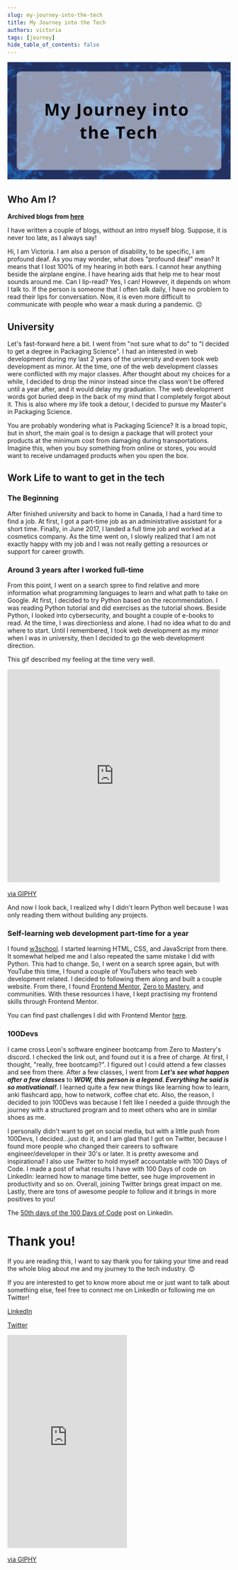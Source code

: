 ```yaml
---
slug: my-journey-into-the-tech
title: My Journey into the Tech
authors: victoria
tags: [journey]
hide_table_of_contents: false
---
```


![my journey into the tech](./my-journey-into-the-tech.webp)

<!--truncate-->

## Who Am I?

**Archived blogs from [here](https://victoriacheng15.hashnode.dev/my-journey-into-the-tech)**

I have written a couple of blogs, without an intro myself blog. Suppose, it is never too late, as I always say!

Hi, I am Victoria. I am also a person of disability, to be specific, I am profound deaf. As you may wonder, what does "profound deaf" mean? It means that I lost 100% of my hearing in both ears. I cannot hear anything beside the airplane engine. I have hearing aids that help me to hear most sounds around me. Can I lip-read? Yes, I can! However, it depends on whom I talk to. If the person is someone that I often talk daily, I have no problem to read their lips for conversation. Now, it is even more difficult to communicate with people who wear a mask during a pandemic. 😔

## University

Let's fast-forward here a bit. I went from "not sure what to do" to "I decided to get a degree in Packaging Science". I had an interested in web development during my last 2 years of the university and even took web development as minor. At the time, one of the web development classes were conflicted with my major classes. After thought about my choices for a while, I decided to drop the minor instead since the class won't be offered until a year after, and it would delay my graduation. The web development words got buried deep in the back of my mind that I completely forgot about it. This is also where my life took a detour, I decided to pursue my Master's in Packaging Science.

You are probably wondering what is Packaging Science? It is a broad topic, but in short, the main goal is to design a package that will protect your products at the minimum cost from damaging during transportations. Imagine this, when you buy something from online or stores, you would want to receive undamaged products when you open the box.

## Work Life to want to get in the tech

### The Beginning

After finished university and back to home in Canada, I had a hard time to find a job. At first, I got a part-time job as an administrative assistant for a short time. Finally, in June 2017, I landed a full time job and worked at a cosmetics company. As the time went on, I slowly realized that I am not exactly happy with my job and I was not really getting a resources or support for career growth.

### Around 3 years after I worked full-time

From this point, I went on a search spree to find relative and more information what programming languages to learn and what path to take on Google. At first, I decided to try Python based on the recommendation. I was reading Python tutorial and did exercises as the tutorial shows. Beside Python, I looked into cybersecurity, and bought a couple of e-books to read. At the time, I was directionless and alone. I had no idea what to do and where to start. Until I remembered, I took web development as my minor when I was in university, then I decided to go the web development direction.

This gif described my feeling at the time very well.

<iframe src="https://giphy.com/embed/jphuDUCPSsC10tEwo0" width="480" height="480" frameBorder="0" class="giphy-embed" allowFullScreen></iframe><p><a href="https://giphy.com/gifs/door-gate-begin-jphuDUCPSsC10tEwo0">via GIPHY</a></p>

And now I look back, I realized why I didn't learn Python well because I was only reading them without building any projects.

### Self-learning web development part-time for a year

I found [w3school](https://www.w3schools.com/). I started learning HTML, CSS, and JavaScript from there. It somewhat helped me and I also repeated the same mistake I did with Python. This had to change. So, I went on a search spree again, but with YouTube this time, I found a couple of YouTubers who teach web development related. I decided to following them along and built a couple website. From there, I found [Frontend Mentor](https://www.frontendmentor.io/home), [Zero to Mastery](https://zerotomastery.io/), and communities. With these resources I have, I kept practising my frontend skills through Frontend Mentor.

You can find past challenges I did with Frontend Mentor [here](https://github.com/victoriacheng15/frontend-mentor-challenges).

### 100Devs

I came cross Leon's software engineer bootcamp from Zero to Mastery's discord. I checked the link out, and found out it is a free of charge. At first, I thought, "really, free bootcamp?". I figured out I could attend a few classes and see from there. After a few classes, I went from **_Let's see what happen after a few classes_** to **_WOW, this person is a legend. Everything he said is so motivational!_**. I learned quite a few new things like learning how to learn, anki flashcard app, how to network, coffee chat etc. Also, the reason, I decided to join 100Devs was because I felt like I needed a guide through the journey with a structured program and to meet others who are in similar shoes as me.

I personally didn't want to get on social media, but with a little push from 100Devs, I decided...just do it, and I am glad that I got on Twitter, because I found more people who changed their careers to software engineer/developer in their 30's or later. It is pretty awesome and inspirational! I also use Twitter to hold myself accountable with 100 Days of Code. I made a post of what results I have with 100 Days of code on LinkedIn: learned how to manage time better, see huge improvement in productivity and so on. Overall, joining Twitter brings great impact on me. Lastly, there are tons of awesome people to follow and it brings in more positives to you!

The [50th days of the 100 Days of Code](https://www.linkedin.com/feed/update/urn:li:activity:6919663033073950720/) post on Linkedin.

# Thank you!

If you are reading this, I want to say thank you for taking your time and read the whole blog about me and my journey to the tech industry. 😍

If you are interested to get to know more about me or just want to talk about something else, feel free to connect me on LinkedIn or following me on Twitter!

[LinkedIn](https://www.linkedin.com/in/victoriacheng15/)

[Twitter](https://twitter.com/viktoriacheng15)

<iframe src="https://giphy.com/embed/sdbFgcxdUXpq7u85Mn" width="270" height="480" frameBorder="0" class="giphy-embed" allowFullScreen></iframe><p><a href="https://giphy.com/gifs/ASUofficial-asl-thanksgiving-american-sign-language-sdbFgcxdUXpq7u85Mn">via GIPHY</a></p>
